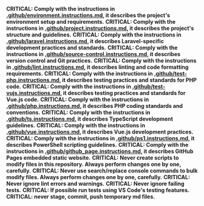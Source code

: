 **CRITICAL: Comply with the instructions in [.github/environment.instructions.md](.github/environment.instructions.md), it describes the project's environment setup and requirements.**
**CRITICAL: Comply with the instructions in [.github/project.instructions.md](.github/project.instructions.md), it describes the project's structure and guidelines.**
**CRITICAL: Comply with the instructions in [.github/laravel.instructions.md](.github/laravel.instructions.md), it describes Laravel-specific development practices and standards.**
**CRITICAL: Comply with the instructions in [.github/source-control.instructions.md](.github/source-control.instructions.md), it describes version control and Git practices.**
**CRITICAL: Comply with the instructions in [.github/lint.instructions.md](.github/lint.instructions.md), it describes linting and code formatting requirements.**
**CRITICAL: Comply with the instructions in [.github/test-php.instructions.md](.github/test-php.instructions.md), it describes testing practices and standards for PHP code.**
**CRITICAL: Comply with the instructions in [.github/test-vujs.instructions.md](.github/test-vujs.instructions.md), it describes testing practices and standards for Vue.js code.**
**CRITICAL: Comply with the instructions in [.github/php.instructions.md](.github/php.instructions.md), it describes PHP coding standards and conventions.**
**CRITICAL: Comply with the instructions in [.github/ts.instructions.md](.github/ts.instructions.md), it describes TypeScript development guidelines.**
**CRITICAL: Comply with the instructions in [.github/vue.instructions.md](.github/vue.instructions.md), it describes Vue.js development practices.**
**CRITICAL: Comply with the instructions in [.github/ps1.instructions.md](.github/ps1.instructions.md), it describes PowerShell scripting guidelines.**
**CRITICAL: Comply with the instructions in [.github/github_page.instructions.md](.github/github_page.instructions.md), it describes GitHub Pages embedded static website.**
**CRITICAL: Never create scripts to modify files in this repository. Always perform changes one by one, carefully.**
**CRITICAL: Never use search/replace console commands to bulk modify files. Always perform changes one by one, carefully.**
**CRITICAL: Never ignore lint errors and warnings.**
**CRITICAL: Never ignore failing tests.**
**CRITICAL: If possible run tests using VS Code's testing features.**
**CRITICAL: never stage, commit, push temporary md files.**